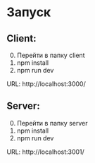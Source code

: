 # Запуск

## Client:

0. Перейти в папку client
1. npm install
2. npm run dev

URL: http://localhost:3000/

## Server:

0. Перейти в папку server
1. npm install
2. npm run dev

URL: http://localhost:3001/